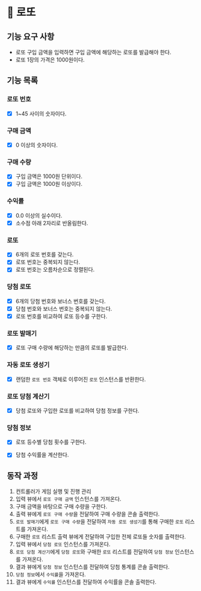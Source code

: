 # 🚀 로또

## 기능 요구 사항
- 로또 구입 금액을 입력하면 구입 금액에 해당하는 로또를 발급해야 한다.
- 로또 1장의 가격은 1000원이다.

## 기능 목록
### 로또 번호
- [x] 1~45 사이의 숫자이다.

### 구매 금액
- [x] 0 이상의 숫자이다.

### 구매 수량
- [x] 구입 금액은 1000원 단위이다.
- [x] 구입 금액은 1000원 이상이다.

### 수익률
- [x] 0.0 이상의 실수이다.
- [x] 소수점 아래 2자리로 반올림한다.

### 로또
- [x] 6개의 로또 번호를 갖는다.
- [x] 로또 번호는 중복되지 않는다.
- [x] 로또 번호는 오름차순으로 정렬된다.

### 당첨 로또
- [x] 6개의 당첨 번호와 보너스 번호를 갖는다.
- [x] 당첨 번호와 보너스 번호는 중복되지 않는다.
- [x] 로또 번호를 비교하여 로또 등수를 구한다.

### 로또 발매기
- [x] 로또 구매 수량에 해당하는 만큼의 로또를 발급한다.

### 자동 로또 생성기
- [x] 랜덤한 `로또 번호` 객체로 이루어진 `로또` 인스턴스를 반환한다.

### 로또 당첨 계산기
- [x] 당첨 로또와 구입한 로또를 비교하여 당첨 정보를 구한다.

### 당첨 정보
- [x] 로또 등수별 당첨 횟수를 구한다.
- [x] 당첨 수익률을 계산한다.


## 동작 과정
1. 컨트롤러가 게임 실행 및 진행 관리
2. 입력 뷰에서 `로또 구매 금액` 인스턴스를 가져온다.
3. 구매 금액을 바탕으로 구매 수량을 구한다.
4. 출력 뷰에게 `로또 구매 수량`을 전달하여 구매 수량을 콘솔 출력한다.
5. `로또 발매기`에게 `로또 구매 수량`을 전달하여 `자동 로또 생성기`를 통해 구매한 `로또` 리스트를 가져온다.
6. 구매한 `로또` 리스트 출력 뷰에게 전달하여 구입한 전체 로또들 숫자를 출력한다.
7. 입력 뷰에서 `당첨 로또` 인스턴스를 가져온다.
8. `로또 당첨 계산기`에게 `당첨 로또`와 구매한 `로또` 리스트를 전달하여 `당첨 정보` 인스턴스를 가져온다.
9. 결과 뷰에게 `당첨 정보` 인스턴스를 전달하여 당첨 통계를 콘솔 출력한다.
10. `당첨 정보`에서 `수익률`을 가져온다.
11. 결과 뷰에게 `수익률` 인스턴스를 전달하여 수익률을 콘솔 출력한다.